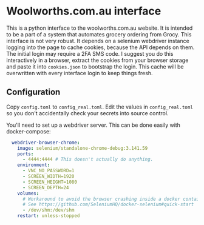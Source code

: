 # Woolworths.com.au interface

This is a python interface to the woolworths.com.au website. It is intended to be a part of a system that automates grocery ordering from Grocy. This interface is not very robust. It depends on a selenium webdriver instance logging into the page to cache cookies, because the API depends on them. The initial login may require a 2FA SMS code. I suggest you do this interactively in a browser, extract the cookies from your browser storage and paste it into `cookies.json` to bootstrap the login. This cache will be overwritten with every interface login to keep things fresh.

## Configuration

Copy `config.toml` to `config_real.toml`. Edit the values in `config_real.toml` so you don't accidentally check your secrets into source control.

You'll need to set up a webdriver server. This can be done easily with docker-compose:

```yaml
  webdriver-browser-chrome:
    image: selenium/standalone-chrome-debug:3.141.59
    ports:
      - 4444:4444 # This doesn't actually do anything.
    environment:
      - VNC_NO_PASSWORD=1
      - SCREEN_WIDTH=1920
      - SCREEN_HEIGHT=1080
      - SCREEN_DEPTH=24
    volumes:
      # Workaround to avoid the browser crashing inside a docker container
      # See https://github.com/SeleniumHQ/docker-selenium#quick-start
      - /dev/shm:/dev/shm
    restart: unless-stopped
```



